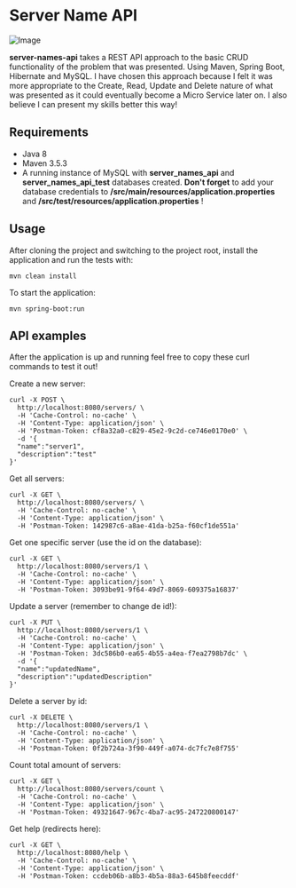 # Server Name API

![Image](https://i.imgur.com/fBwCn06.jpg)

**server-names-api** takes a REST API approach to the basic CRUD functionality of the problem that was presented. Using Maven, Spring Boot, Hibernate and MySQL. I have chosen this approach because I felt it was more appropriate to the Create, Read, Update and Delete nature of what was presented as it could eventually become a Micro Service later on. I also believe I can present my skills better this way!

## Requirements

- Java 8
- Maven 3.5.3
- A running instance of MySQL with **server_names_api** and **server_names_api_test** databases created. **Don't forget** to add your database credentials to **/src/main/resources/application.properties** and **/src/test/resources/application.properties** !

## Usage

After cloning the project and switching to the project root, install the application and run the tests with:

    mvn clean install

To start the application:

    mvn spring-boot:run

## API examples

After the application is up and running feel free to copy these curl commands to test it out!

Create a new server:

```
curl -X POST \
  http://localhost:8080/servers/ \
  -H 'Cache-Control: no-cache' \
  -H 'Content-Type: application/json' \
  -H 'Postman-Token: cf8a32a0-c829-45e2-9c2d-ce746e0170e0' \
  -d '{
  "name":"server1",
  "description":"test"
}'
```

Get all servers:

```
curl -X GET \
  http://localhost:8080/servers/ \
  -H 'Cache-Control: no-cache' \
  -H 'Content-Type: application/json' \
  -H 'Postman-Token: 142987c6-a8ae-41da-b25a-f60cf1de551a'
```

Get one specific server (use the id on the database):

```
curl -X GET \
  http://localhost:8080/servers/1 \
  -H 'Cache-Control: no-cache' \
  -H 'Content-Type: application/json' \
  -H 'Postman-Token: 3093be91-9f64-49d7-8069-609375a16837'
```

Update a server (remember to change de id!):

```
curl -X PUT \
  http://localhost:8080/servers/1 \
  -H 'Cache-Control: no-cache' \
  -H 'Content-Type: application/json' \
  -H 'Postman-Token: 3dc586b0-ea65-4b55-a4ea-f7ea2798b7dc' \
  -d '{
  "name":"updatedName",
  "description":"updatedDescription"
}'
```

Delete a server by id:

```
curl -X DELETE \
  http://localhost:8080/servers/1 \
  -H 'Cache-Control: no-cache' \
  -H 'Content-Type: application/json' \
  -H 'Postman-Token: 0f2b724a-3f90-449f-a074-dc7fc7e8f755'
```

Count total amount of servers:

```
curl -X GET \
  http://localhost:8080/servers/count \
  -H 'Cache-Control: no-cache' \
  -H 'Content-Type: application/json' \
  -H 'Postman-Token: 49321647-967c-4ba7-ac95-247220800147'
```

Get help (redirects here):

```
curl -X GET \
  http://localhost:8080/help \
  -H 'Cache-Control: no-cache' \
  -H 'Content-Type: application/json' \
  -H 'Postman-Token: ccdeb06b-a8b3-4b5a-88a3-645b8feecddf'
```